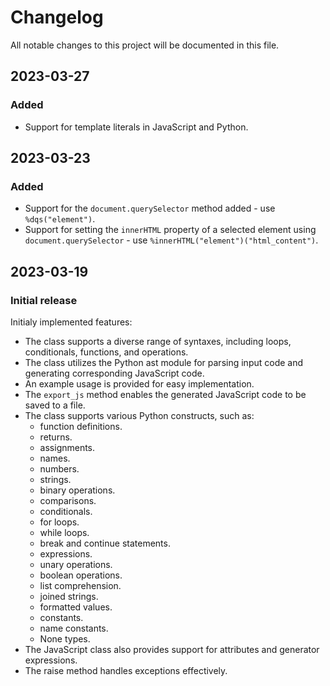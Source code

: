 # Changelog

All notable changes to this project will be documented in this file.

## 2023-03-27

### Added
- Support for template literals in JavaScript and Python.

## 2023-03-23

### Added
- Support for the `document.querySelector` method added - use `%dqs("element")`.
- Support for setting the `innerHTML` property of a selected element using `document.querySelector` - use `%innerHTML("element")("html_content")`.


## 2023-03-19
### Initial release
Initialy implemented features:
- The class supports a diverse range of syntaxes, including loops, conditionals, functions, and operations.
- The class utilizes the Python ast module for parsing input code and generating corresponding JavaScript code.
- An example usage is provided for easy implementation.
- The `export_js` method enables the generated JavaScript code to be saved to a file.
- The class supports various Python constructs, such as:
  - function definitions.
  - returns.
  - assignments.
  - names.
  - numbers.
  - strings.
  - binary operations.
  - comparisons.
  - conditionals.
  - for loops.
  - while loops.
  - break and continue statements.
  - expressions.
  - unary operations.
  - boolean operations.
  - list comprehension.
  - joined strings.
  - formatted values.
  - constants.
  - name constants.
  - None types.
- The JavaScript class also provides support for attributes and generator expressions.
- The raise method handles exceptions effectively.
